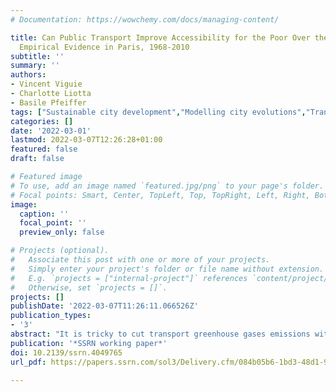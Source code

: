 ```yaml
---
# Documentation: https://wowchemy.com/docs/managing-content/

title: Can Public Transport Improve Accessibility for the Poor Over the Long Term?
  Empirical Evidence in Paris, 1968-2010
subtitle: ''
summary: ''
authors:
- Vincent Viguie
- Charlotte Liotta
- Basile Pfeiffer
tags: ["Sustainable city development","Modelling city evolutions","Transport emissions"]
categories: []
date: '2022-03-01'
lastmod: 2022-03-07T12:26:28+01:00
featured: false
draft: false

# Featured image
# To use, add an image named `featured.jpg/png` to your page's folder.
# Focal points: Smart, Center, TopLeft, Top, TopRight, Left, Right, BottomLeft, Bottom, BottomRight.
image:
  caption: ''
  focal_point: ''
  preview_only: false

# Projects (optional).
#   Associate this post with one or more of your projects.
#   Simply enter your project's folder or file name without extension.
#   E.g. `projects = ["internal-project"]` references `content/project/deep-learning/index.md`.
#   Otherwise, set `projects = []`.
projects: []
publishDate: '2022-03-07T11:26:11.066526Z'
publication_types:
- '3'
abstract: "It is tricky to cut transport greenhouse gases emissions without affecting negatively the poorest people. A solution, in cities, is to target low income districts with public transport investments. However, after a few years, changes in neighborhoods, especially transit-induced gentrification, may prevent the social objective to be met. Whether public transport actually leads to population displacement has been extensively studied empirically, but the literature is inconclusive: the longer-term impact of such investments remains unclear. Here, we study the evolution of job accessibility in Paris metropolitan area between 1968 and 2010, by income and labor group, following the changes in the transport network. We show that major public transport lines, when they were built, served the needs of all groups in an almost neutral way. However, a few years later, due to population and job movements, actual changes in accessibility were systematically different and resulted in gains for richer households and losses for poorer ones. Such a pattern is consistently observed in every decade between 1968 and 2010. It appears to be due primarily to unequal changes in the numbers of jobs in each labor group, and secondly to the changes in both job locations and in inhabitants’ residences. To maintain job accessibility to poorest inhabitants over time, beyond improving transport network, trying to maintain -or to move in a planned way- the location of their jobs and residence appears as a key variable."
publication: '*SSRN working paper*'
doi: 10.2139/ssrn.4049765
url_pdf: https://papers.ssrn.com/sol3/Delivery.cfm/084b05b6-1bd3-48d1-9b2a-1d4597d676a3-MECA.pdf?abstractid=4049765&mirid=1

---
```

